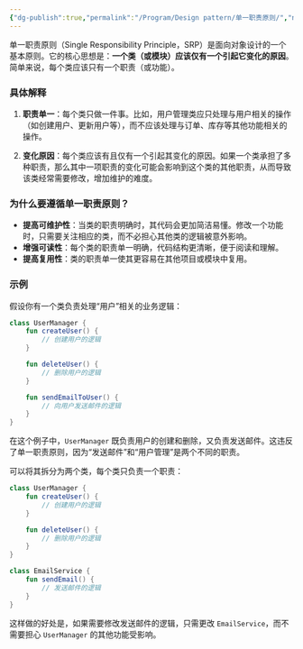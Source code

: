```yaml
---
{"dg-publish":true,"permalink":"/Program/Design pattern/单一职责原则/","noteIcon":"","created":"2024-09-13T11:28:57.120+08:00"}
---
```


单一职责原则（Single Responsibility Principle，SRP）是面向对象设计的一个基本原则。它的核心思想是：**一个类（或模块）应该仅有一个引起它变化的原因**。简单来说，每个类应该只有一个职责（或功能）。

### 具体解释
1. **职责单一**：每个类只做一件事。比如，用户管理类应只处理与用户相关的操作（如创建用户、更新用户等），而不应该处理与订单、库存等其他功能相关的操作。

2. **变化原因**：每个类应该有且仅有一个引起其变化的原因。如果一个类承担了多种职责，那么其中一项职责的变化可能会影响到这个类的其他职责，从而导致该类经常需要修改，增加维护的难度。

### 为什么要遵循单一职责原则？
- **提高可维护性**：当类的职责明确时，其代码会更加简洁易懂。修改一个功能时，只需要关注相应的类，而不必担心其他类的逻辑被意外影响。
- **增强可读性**：每个类的职责单一明确，代码结构更清晰，便于阅读和理解。
- **提高复用性**：类的职责单一使其更容易在其他项目或模块中复用。

### 示例
假设你有一个类负责处理“用户”相关的业务逻辑：

```kotlin
class UserManager {
    fun createUser() {
        // 创建用户的逻辑
    }

    fun deleteUser() {
        // 删除用户的逻辑
    }

    fun sendEmailToUser() {
        // 向用户发送邮件的逻辑
    }
}
```

在这个例子中，`UserManager` 既负责用户的创建和删除，又负责发送邮件。这违反了单一职责原则，因为“发送邮件”和“用户管理”是两个不同的职责。

可以将其拆分为两个类，每个类只负责一个职责：

```kotlin
class UserManager {
    fun createUser() {
        // 创建用户的逻辑
    }

    fun deleteUser() {
        // 删除用户的逻辑
    }
}

class EmailService {
    fun sendEmail() {
        // 发送邮件的逻辑
    }
}
```

这样做的好处是，如果需要修改发送邮件的逻辑，只需更改 `EmailService`，而不需要担心 `UserManager` 的其他功能受影响。
